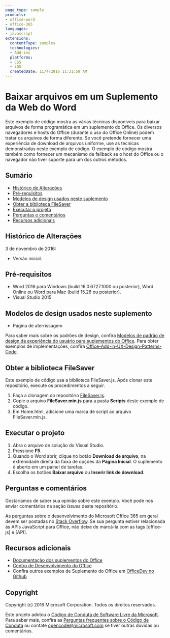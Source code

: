 ```yaml
---
page_type: sample
products:
- office-word
- office-365
languages:
- javascript
extensions:
  contentType: samples
  technologies:
  - Add-ins
  platforms:
  - CSS
  - iOS
  createdDate: 11/4/2016 11:31:59 AM
---
```

# <a name="download-files-in-a-word-web-add-in"></a>Baixar arquivos em um Suplemento da Web do Word

Este exemplo de código mostra as várias técnicas disponíveis para baixar arquivos de forma programática em um suplemento do Office. Os diversos navegadores e hosts do Office (durante o uso do Office Online) podem tratar os arquivos de forma diferente. Se você pretende fornecer uma experiência de download de arquivos uniforme, use as técnicas demonstradas neste exemplo de código. O exemplo de código mostra também como fornecer um mecanismo de fallback se o host do Office ou o navegador não tiver suporte para um dos outros métodos. 

## <a name="table-of-contents"></a>Sumário
* [Histórico de Alterações](#change-history)
* [Pré-requisitos](#prerequisites)
* [Modelos de design usados neste suplemento](#design-templates-used-in-this-add-in)
* [Obter a biblioteca FileSaver](#get-the-filesaver-library)
* [Executar o projeto](#run-the-project)
* [Perguntas e comentários](#questions-and-comments)
* [Recursos adicionais](#additional-resources)

## <a name="change-history"></a>Histórico de Alterações

3 de novembro de 2016:

* Versão inicial.

## <a name="prerequisites"></a>Pré-requisitos

* Word 2016 para Windows (build 16.0.6727.1000 ou posterior), Word Online ou Word para Mac (build 15.26 ou posterior).
* Visual Studio 2015 

## <a name="design-templates-used-in-this-add-in"></a>Modelos de design usados neste suplemento

- Página de aterrissagem

Para saber mais sobre os padrões de design, confira [Modelos de padrão de design da experiência do usuário para suplementos do Office](https://dev.office.com/docs/add-ins/design/ux-design-patterns). Para obter exemplos de implementações, confira [Office-Add-in-UX-Design-Patterns-Code](https://github.com/OfficeDev/Office-Add-in-UX-Design-Patterns-Code).

## <a name="get-the-filesaver-library"></a>Obter a biblioteca FileSaver 

Este exemplo de código usa a biblioteca FileSaver.js. Após clonar este repositório, execute os procedimentos a seguir. 

1. Faça a clonagem do repositório [FileSaver.js](https://github.com/eligrey/FileSaver.js/).
2. Copie o arquivo **FileSaver.min.js** para a pasta **Scripts** deste exemplo de código.
3. Em Home.html, adicione uma marca de script ao arquivo FileSaver.min.js.
 

## <a name="run-the-project"></a>Executar o projeto

1. Abra o arquivo de solução do Visual Studio. 
2. Pressione **F5**. 
3. Quando o Word abrir, clique no botão **Download de arquivo**, na extremidade direita da faixa de opções da **Página Inicial**. O suplemento é aberto em um painel de tarefas.
4. Escolha os botões **Baixar arquivo** ou **Inserir link de download**.

## <a name="questions-and-comments"></a>Perguntas e comentários

Gostaríamos de saber sua opinião sobre este exemplo. Você pode nos enviar comentários na seção *Issues* deste repositório.

As perguntas sobre o desenvolvimento do Microsoft Office 365 em geral devem ser postadas no [Stack Overflow](http://stackoverflow.com/questions/tagged/office-js+API). Se sua pergunta estiver relacionada às APIs JavaScript para Office, não deixe de marcá-la com as tags [office-js] e [API].

## <a name="additional-resources"></a>Recursos adicionais

* [Documentação dos suplementos do Office](https://dev.office.com/docs/add-ins/overview/office-add-ins)
* [Centro de Desenvolvimento do Office](http://dev.office.com/)
* Confira outros exemplos de Suplemento do Office em [OfficeDev no Github](https://github.com/officedev)

## <a name="copyright"></a>Copyright
Copyright (c) 2016 Microsoft Corporation. Todos os direitos reservados.



Este projeto adotou o [Código de Conduta de Software Livre da Microsoft](https://opensource.microsoft.com/codeofconduct/). Para saber mais, confira as [Perguntas frequentes sobre o Código de Conduta](https://opensource.microsoft.com/codeofconduct/faq/) ou contate [opencode@microsoft.com](mailto:opencode@microsoft.com) se tiver outras dúvidas ou comentários.
